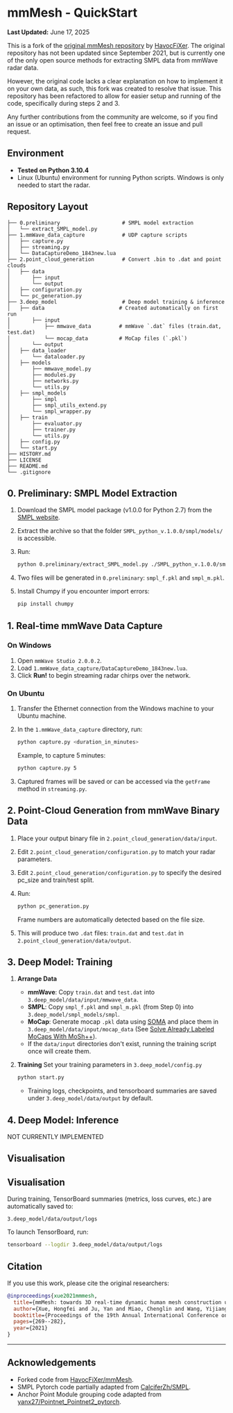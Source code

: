 # mmMesh - QuickStart

**Last Updated:** June 17, 2025

This is a fork of the [original mmMesh repository](https://github.com/HavocFiXer/mmMesh) by [HavocFiXer](https://github.com/HavocFiXer).
The original repository has not been updated since September 2021, but is currently one of the only open source methods for extracting SMPL data from mmWave radar data.

However, the original code lacks a clear explanation on how to implement it on your own data, as such, this fork was created to resolve that issue. This repository has been refactored to allow for easier setup and running of the code, specifically during steps 2 and 3.

Any further contributions from the community are welcome, so if you find an issue or an optimisation, then feel free to create an issue and pull request.


## Environment

* **Tested on Python 3.10.4**
* Linux (Ubuntu) environment for running Python scripts. Windows is only needed to start the radar.


## Repository Layout

```
├── 0.preliminary                    # SMPL model extraction
│   └── extract_SMPL_model.py
├── 1.mmWave_data_capture            # UDP capture scripts
│   ├── capture.py
│   ├── streaming.py
│   └── DataCaptureDemo_1843new.lua
├── 2.point_cloud_generation         # Convert .bin to .dat and point clouds
│   ├── data
│       ├── input
│       └── output
│   ├── configuration.py
│   └── pc_generation.py
├── 3.deep_model                     # Deep model training & inference
│   ├── data                        # Created automatically on first run
│       ├── input
│           ├── mmwave_data         # mmWave `.dat` files (train.dat, test.dat)
│           └── mocap_data          # MoCap files (`.pkl`)
│       └── output
│   ├── data_loader
│       └── dataloader.py
│   ├── models
│       ├── mmwave_model.py
│       ├── modules.py
│       ├── networks.py
│       └── utils.py
│   ├── smpl_models
│       ├── smpl
│       ├── smpl_utils_extend.py
│       └── smpl_wrapper.py
│   ├── train
│       ├── evaluator.py
│       ├── trainer.py
│       └── utils.py
│   ├── config.py
│   └── start.py
├── HISTORY.md
├── LICENSE
├── README.md
└── .gitignore
```

## 0. Preliminary: SMPL Model Extraction

1. Download the SMPL model package (v1.0.0 for Python 2.7) from the [SMPL website](https://smpl.is.tue.mpg.de/downloads).
2. Extract the archive so that the folder `SMPL_python_v.1.0.0/smpl/models/` is accessible.
3. Run:

   ```bash
   python 0.preliminary/extract_SMPL_model.py ./SMPL_python_v.1.0.0/smpl/models/
   ```
4. Two files will be generated in `0.preliminary`: `smpl_f.pkl` and `smpl_m.pkl`.
5. Install Chumpy if you encounter import errors:

   ```bash
   pip install chumpy
   ```

## 1. Real-time mmWave Data Capture

### On Windows

1. Open `mmWave Studio 2.0.0.2`.
2. Load `1.mmWave_data_capture/DataCaptureDemo_1843new.lua`.
3. Click **Run!** to begin streaming radar chirps over the network.

### On Ubuntu

1. Transfer the Ethernet connection from the Windows machine to your Ubuntu machine.
2. In the `1.mmWave_data_capture` directory, run:

   ```bash
   python capture.py <duration_in_minutes>
   ```

   Example, to capture 5 minutes:

   ```bash
   python capture.py 5
   ```
3. Captured frames will be saved or can be accessed via the `getFrame` method in `streaming.py`.

## 2. Point-Cloud Generation from mmWave Binary Data

1. Place your output binary file in `2.point_cloud_generation/data/input`.
2. Edit `2.point_cloud_generation/configuration.py` to match your radar parameters.
3. Edit `2.point_cloud_generation/configuration.py` to specify the desired pc_size and train/test split.
4. Run:

   ```bash
   python pc_generation.py
   ```

   Frame numbers are automatically detected based on the file size.
5. This will produce two `.dat` files: `train.dat` and `test.dat` in `2.point_cloud_generation/data/output`.

## 3. Deep Model: Training

1. **Arrange Data**

   * **mmWave**: Copy `train.dat` and `test.dat` into `3.deep_model/data/input/mmwave_data`.
   * **SMPL**: Copy `smpl_f.pkl` and `smpl_m.pkl` (from Step 0) into `3.deep_model/smpl_models/smpl`.
   * **MoCap**: Generate mocap `.pkl` data using [SOMA](https://github.com/nghorbani/soma) and place them in `3.deep_model/data/input/mocap_data` (See [Solve Already Labeled MoCaps With MoSh++](https://github.com/nghorbani/soma/blob/main/src/tutorials/solve_labeled_mocap.ipynb)).
   * If the `data/input` directories don't exist, running the training script once will create them.

2. **Training**
  Set your training parameters in `3.deep_model/config.py`

   ```bash
   python start.py
   ```

   * Training logs, checkpoints, and tensorboard summaries are saved under `3.deep_model/data/output` by default.

## 4. Deep Model: Inference
  NOT CURRENTLY IMPLEMENTED

## Visualisation

## Visualisation

During training, TensorBoard summaries (metrics, loss curves, etc.) are automatically saved to:
```
3.deep_model/data/output/logs
```

To launch TensorBoard, run:

```bash
tensorboard --logdir 3.deep_model/data/output/logs
```

## Citation

If you use this work, please cite the original researchers:

```bibtex
@inproceedings{xue2021mmmesh,
  title={mmMesh: towards 3D real-time dynamic human mesh construction using millimeter-wave},
  author={Xue, Hongfei and Ju, Yan and Miao, Chenglin and Wang, Yijiang and Wang, Shiyang and Zhang, Aidong and Su, Lu},
  booktitle={Proceedings of the 19th Annual International Conference on Mobile Systems, Applications, and Services},
  pages={269--282},
  year={2021}
}
```

---

## Acknowledgements

* Forked code from [HavocFiXer/mmMesh](https://github.com/HavocFiXer/mmMesh).
* SMPL Pytorch code partially adapted from [CalciferZh/SMPL](https://github.com/CalciferZh/SMPL).
* Anchor Point Module grouping code adapted from [yanx27/Pointnet\_Pointnet2\_pytorch](https://github.com/yanx27/Pointnet_Pointnet2_pytorch).
